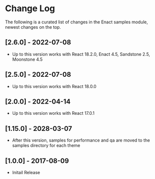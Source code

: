 # Change Log

The following is a curated list of changes in the Enact samples module, newest changes on the top.

## [2.6.0] - 2022-07-08

- Up to this version works with React 18.2.0, Enact 4.5, Sandstone 2.5, Moonstone 4.5

## [2.5.0] - 2022-07-08

- Up to this version works with React 18.0.0

## [2.0.0] - 2022-04-14

- Up to this version works with React 17.0.1  

## [1.15.0] - 2028-03-07

- After this version, samples for performance and qa are moved to the samples directory for each theme  

## [1.0.0] - 2017-08-09

- Initail Release
